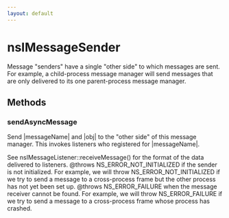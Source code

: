 ```yaml
---
layout: default
---
```


# nsIMessageSender #

Message "senders" have a single "other side" to which messages are
sent.  For example, a child-process message manager will send
messages that are only delivered to its one parent-process message
manager.


## Methods ##

### sendAsyncMessage ###

Send |messageName| and |obj| to the "other side" of this message
manager.  This invokes listeners who registered for
|messageName|.

See nsIMessageListener::receiveMessage() for the format of the
data delivered to listeners.
@throws NS_ERROR_NOT_INITIALIZED if the sender is not initialized.  For
        example, we will throw NS_ERROR_NOT_INITIALIZED if we try to send
        a message to a cross-process frame but the other process has not
        yet been set up.
@throws NS_ERROR_FAILURE when the message receiver cannot be found.  For
        example, we will throw NS_ERROR_FAILURE if we try to send a message
        to a cross-process frame whose process has crashed.

